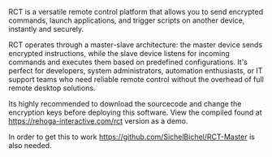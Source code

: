 RCT is a versatile remote control platform that allows you to send encrypted commands, launch applications, and trigger scripts on another device, instantly and securely. 

RCT operates through a master-slave architecture: the master device sends encrypted instructions, while the slave device listens for incoming commands and executes them based on predefined configurations. It's perfect for developers, system administrators, automation enthusiasts, or IT support teams who need reliable remote control without the overhead of full remote desktop solutions.

Its highly recommended to download the sourcecode and change the encryption keys before deploying this software. View the compiled found at https://rehoga-interactive.com/rct version as a demo.

In order to get this to work https://github.com/SichelBichel/RCT-Master is also needed.
